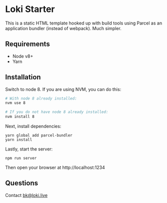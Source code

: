 # Loki Starter

This is a static HTML template hooked up with build tools using Parcel as an application bundler (instead of webpack).  Much simpler.

## Requirements

* Node v8+
* Yarn

## Installation

Switch to node 8.  If you are using NVM, you can do this:

```bash
# With node 8 already installed:
nvm use 8

# If you do not have node 8 already installed:
nvm install 8
```

Next, install dependencies:

```
yarn global add parcel-bundler
yarn install
```

Lastly, start the server:

```
npm run server
```

Then open your browser at http://localhost:1234

## Questions

Contact [bk@loki.live](mailto:bk@loki.live)